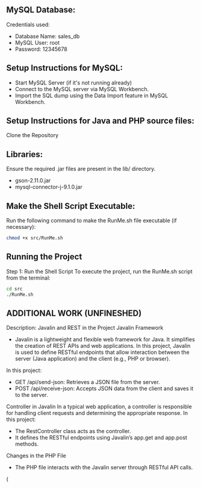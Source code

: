 ## MySQL Database:
Credentials used:
- Database Name: sales_db
- MySQL User: root
- Password: 12345678

## Setup Instructions for MySQL:
- Start MySQL Server (if it's not running already)
- Connect to the MySQL server via MySQL Workbench.
- Import the SQL dump using the Data Import feature in MySQL Workbench.

## Setup Instructions for Java and PHP source files:
Clone the Repository

## Libraries: 
Ensure the required .jar files are present in the lib/ directory.
- gson-2.11.0.jar 
- mysql-connector-j-9.1.0.jar


## Make the Shell Script Executable: 
Run the following command to make the RunMe.sh file executable (if necessary): 
```bash
chmod +x src/RunMe.sh 
```

## Running the Project 
Step 1: Run the Shell Script To execute the project, run the RunMe.sh script from the terminal: 
```bash
cd src
./RunMe.sh
```
## ADDITIONAL WORK (UNFINESHED)
Description: Javalin and REST in the Project
Javalin Framework
- Javalin is a lightweight and flexible web framework for Java. It simplifies the creation of REST APIs and web applications. In this project, Javalin is used to define RESTful endpoints that allow interaction between the server (Java application) and the client (e.g., PHP or browser).

In this project:
* GET /api/send-json: Retrieves a JSON file from the server.
* POST /api/receive-json: Accepts JSON data from the client and saves it to the server.

Controller in Javalin
In a typical web application, a controller is responsible for handling client requests and determining the appropriate response. In this project:
* The RestController class acts as the controller.
* It defines the RESTful endpoints using Javalin’s app.get and app.post methods.

Changes in the PHP File
-  The PHP file interacts with the Javalin server through RESTful API calls.

(
